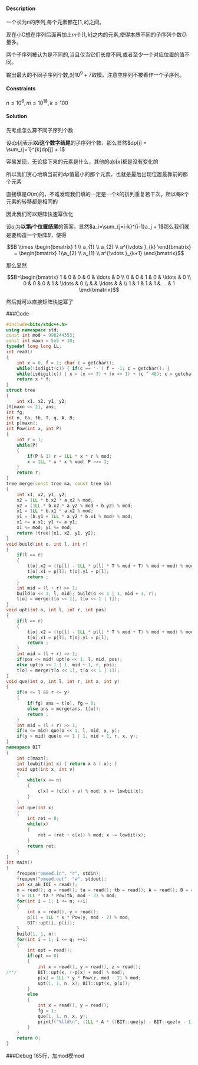 #### Description

一个长为$n$的序列,每个元素都在$[1, k]$之间。

现在小C想在序列后面再加上$m$个$[1, k]$之内的元素,使得本质不同的子序列个数尽量多。

两个子序列被认为是不同的,当且仅当它们长度不同,或者至少一个对应位置的值不同。

输出最大的不同子序列个数,对$10^9 + 7$取模。注意空序列不被看作一个子序列。



#### Constraints

$n \le 10^6, m\le 10^{18}, k\le 100$



#### Solution

先考虑怎么算不同子序列个数

设$dp[i]$表示**以$i$这个数字结尾**的子序列个数，那么显然$dp[i] = \sum_{j=1}^{k}dp[j] + 1$

容易发现，无论接下来的元素是什么，其他的$dp[x]$都是没有变化的

所以我们贪心地填当前的$dp$值最小的那个元素，也就是最后出现位置最靠前的那个元素

直接填是$O(m)$的，不难发现我们填的一定是一个$k$的排列重复若干次，所以每$k$个元素的转移都是相同的

因此我们可以矩阵快速幂优化

设$a_i$为**以第$i$个位置结尾**的答案，显然$a_i=\sum_{j=i-k}^{i-1}a_j + 1$那么我们就是要构造一个矩阵$B$，使得

$$B \times \begin{bmatrix} 1 \\ a_{1} \\ a_{2} \\ a^{\vdots }_{k} \end{bmatrix} = \begin{bmatrix} 1\\a_{2} \\ a_{1} \\ a^{\vdots }_{k+1} \end{bmatrix}$$



那么显然

$$B=\begin{bmatrix} 1 & 0 & 0 & 0 & \ldots & 0 \\ 0 & 0 & 1 & 0 & \ldots & 0 \\ 0 & 0 & 0 & 1 & \ldots & 0 \\ & & \ldots & & \\ 1 & 1 & 1 & 1 & ... & 1 \end{bmatrix}$$

然后就可以直接矩阵快速幂了

###Code
```cpp
#include<bits/stdc++.h>
using namespace std;
const int mod = 998244353;
const int maxn = 5e5 + 10;
typedef long long LL;
int read()
{
	int x = 0, f = 1; char c = getchar();
	while(!isdigit(c)) { if(c == '-') f = -1; c = getchar(); }
	while(isdigit(c)) { x = (x << 3) + (x << 1) + (c ^ 48); c = getchar(); }
	return x * f;
}
struct tree
{
	int x1, x2, y1, y2;
}t[maxn << 2], ans;
int fg;
int n, ta, tb, T, q, A, B;
int p[maxn];
int Pow(int x, int P)
{
	int r = 1;
	while(P)
	{
		if(P & 1) r = 1LL * x * r % mod;
		x = 1LL * x * x % mod; P >>= 1;
	}
	return r;
}
tree merge(const tree &a, const tree &b)
{
	int x1, x2, y1, y2;
	x2 = 1LL * b.x2 * a.x2 % mod;
	y2 = (1LL * b.x2 * a.y2 % mod + b.y2) % mod;
	x1 = 1LL * b.x1 * a.x2 % mod;
	y1 = (b.y1 + 1LL * a.y2 * b.x1 % mod) % mod;
	x1 += a.x1; y1 += a.y1;
	x1 %= mod; y1 %= mod;
	return (tree){x1, x2, y1, y2};
}
void build(int o, int l, int r)
{
	if(l == r)
	{
		t[o].x2 = ((p[l] - 1LL * p[l] * T % mod + T) % mod + mod) % mod; t[o].y2 = p[l];
		t[o].x1 = p[l]; t[o].y1 = p[l];
		return ;
	}
	int mid = (l + r) >> 1;
	build(o << 1, l, mid); build(o << 1 | 1, mid + 1, r);
	t[o] = merge(t[o << 1], t[o << 1 | 1]);
}	
void upt(int o, int l, int r, int pos)
{
	if(l == r)
	{
		t[o].x2 = ((p[l] - 1LL * p[l] * T % mod + T) % mod + mod) % mod; t[o].y2 = p[l];
		t[o].x1 = p[l]; t[o].y1 = p[l];
		return ;
	}
	int mid = (l + r) >> 1;
	if(pos <= mid) upt(o << 1, l, mid, pos);
	else upt(o << 1 | 1, mid + 1, r, pos);
	t[o] = merge(t[o << 1], t[o << 1 | 1]);
}
void que(int o, int l, int r, int x, int y)
{
	if(x <= l && r <= y)
	{
		if(fg) ans = t[o], fg = 0;
		else ans = merge(ans, t[o]);
		return ;
	}
	int mid = (l + r) >> 1;
	if(x <= mid) que(o << 1, l, mid, x, y);
	if(y > mid) que(o << 1 | 1, mid + 1, r, x, y);
}
namespace BIT
{
	int c[maxn];
	int lowbit(int x) { return x & (-x); }
	void upt(int x, int v)
	{
		while(x <= n)
		{
			c[x] = (c[x] + v) % mod; x += lowbit(x);
		}
	}
	int que(int x)
	{
		int ret = 0;
		while(x)
		{
			ret = (ret + c[x]) % mod; x -= lowbit(x);
		}
		return ret;
	}
}
int main()
{
	freopen("omeed.in", "r", stdin);
	freopen("omeed.out", "w", stdout);
	int xz_ak_IOI = read();
	n = read(); q = read(); ta = read(); tb = read(); A = read(); B = read();
	T = 1LL * ta * Pow(tb, mod - 2) % mod;
	for(int i = 1; i <= n; ++i)
	{
		int x = read(), y = read();
		p[i] = 1LL * x * Pow(y, mod - 2) % mod;
		BIT::upt(i, p[i]);
	}
	build(1, 1, n);
	for(int i = 1; i <= q; ++i)
	{
		int opt = read();
		if(opt == 0)
		{
			int x = read(), y = read(), z = read();
/**/		BIT::upt(x, (-p[x] + mod) % mod);
			p[x] = 1LL * y * Pow(z, mod - 2) % mod;
			upt(1, 1, n, x); BIT::upt(x, p[x]);
		}
		else 
		{
			int x = read(), y = read();
			fg = 1;
			que(1, 1, n, x, y);
			printf("%lld\n", (1LL * A * ((BIT::que(y) - BIT::que(x - 1) + mod) % mod) % mod + 1LL * B * ans.y1 % mod) % mod);
		}
	}
	return 0;
}
```
###Debug
165行，加mod模mod

